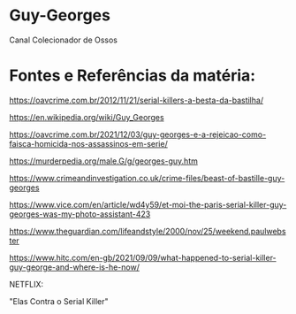 # Guy-Georges
Canal Colecionador de Ossos

# Fontes e Referências da matéria:


https://oavcrime.com.br/2012/11/21/serial-killers-a-besta-da-bastilha/

https://en.wikipedia.org/wiki/Guy_Georges

https://oavcrime.com.br/2021/12/03/guy-georges-e-a-rejeicao-como-faisca-homicida-nos-assassinos-em-serie/

https://murderpedia.org/male.G/g/georges-guy.htm

https://www.crimeandinvestigation.co.uk/crime-files/beast-of-bastille-guy-georges

https://www.vice.com/en/article/wd4y59/et-moi-the-paris-serial-killer-guy-georges-was-my-photo-assistant-423

https://www.theguardian.com/lifeandstyle/2000/nov/25/weekend.paulwebster

https://www.hitc.com/en-gb/2021/09/09/what-happened-to-serial-killer-guy-george-and-where-is-he-now/

NETFLIX:

"Elas Contra o Serial Killer"

